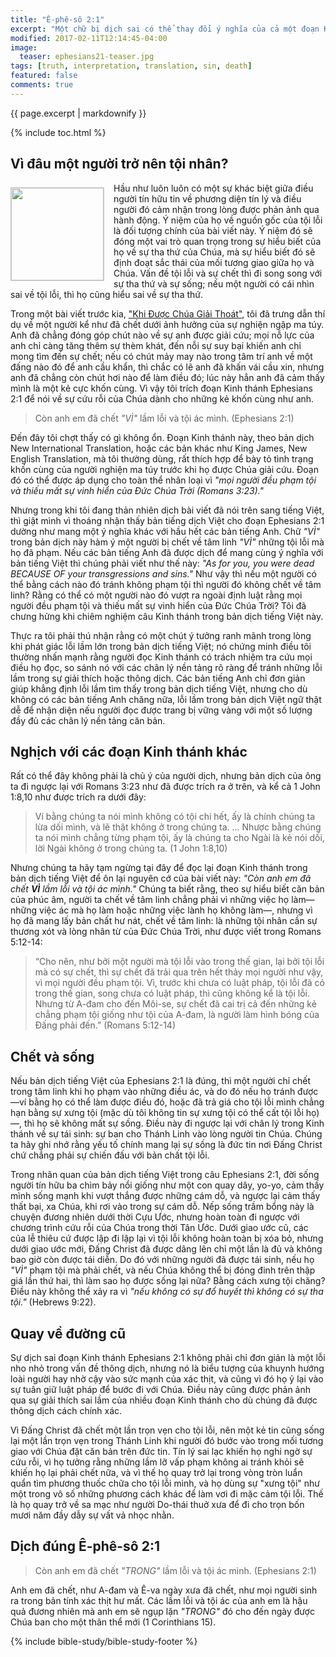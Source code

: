 ```yaml
---
title: "Ê-phê-sô 2:1"
excerpt: "Một chữ bị dịch sai có thể thay đổi ý nghĩa của cả một đoạn Kinh thánh. Người dịch có thể vô tình, nhưng điều đó phản ảnh tín lý của họ, và có thể gây một ảnh hưởng sâu xa trong mối tương giao với Chúa, và cuối cùng sẽ dẫn người tín hữu đi lầm đường."
modified: 2017-02-11T12:14:45-04:00
image: 
  teaser: ephesians21-teaser.jpg
tags: [truth, interpretation, translation, sin, death]
featured: false
comments: true
---
```


{{ page.excerpt | markdownify }}

{% include toc.html %}

## Vì đâu một người trở nên tội nhân?
<img alt src="{{ site.url }}/assets/images/ephesians21-teaser.jpg" style="border: 1px solid #cccccc; margin: 7px 15px 0px 0px; max-width: 100%; height: 148px; padding: 0px; float: left;">
Hầu như luôn luôn có một sự khác biệt giữa điều người tín hữu tin về phương diện tín lý và điều người đó cảm nhận trong lòng được phản ảnh qua hành động. Ý niệm của họ về nguồn gốc của tội lỗi là đối tượng chính của bài viết này. Ý niệm đó sẽ đóng một vai trò quan trọng trong sự hiểu biết của họ về sự tha thứ của Chúa, mà sự hiểu biết đó sẽ định đoạt sắc thái của mối tương giao giữa họ và Chúa. Vấn đề tội lỗi và sự chết thì đi song song với sự tha thứ và sự sống; nếu một người có cái nhìn sai về tội lỗi, thì họ cũng hiểu sai về sự tha thứ.

Trong một bài viết trước kia, ["Khi Được Chúa Giải Thoát"](http://vacsf.org/viet-studies/Khi-Duoc-Chua-Giai-Thoat/), tôi đã trưng dẫn thí dụ về một người kể như đã chết dưới ảnh hưởng của sự nghiện ngập ma túy. Anh đã chẳng đóng góp chút nào về sự anh được giải cứu; mọi nỗ lực của anh chỉ càng tăng thêm sự thèm khát, đến nỗi sự suy bại khiến anh chỉ mong tìm đến sự chết; nếu có chút mảy may nào trong tâm trí anh về một đấng nào đó để anh cầu khẩn, thì chắc có lẽ anh đã khấn vái cầu xin, nhưng anh đã chẳng còn chút hơi nào để làm điều đó; lúc này hẳn anh đã cảm thấy mình là một kẻ cực khốn cùng. Vì vậy tôi trích đoạn Kinh thánh Ephesians 2:1 để nói về sự cứu rỗi của Chúa dành cho những kẻ  khốn cùng như anh.

> Còn anh em đã chết *"VÌ"* lầm lỗi và tội ác mình. (Ephesians 2:1)

Đến đây tôi chợt thấy có gì không ổn. Đoạn Kinh thánh này, theo bản dịch New International Translation, hoặc các bản khác như King James, New English Translation, mà tôi thường dùng, rất thích hợp để bày tỏ tình trạng khốn cùng của người nghiện ma túy trước khi họ được Chúa giải cứu. Đoạn đó có thể được áp dụng cho toàn thể nhân loại vì *"mọi người đều phạm tội và thiếu mất sự vinh hiển của Đức Chúa Trời (Romans 3:23)."* 

Nhưng trong khi tôi đang thản nhiên dịch bài viết đã nói trên sang tiếng Việt, thì giật mình vì thoáng nhận thấy bản tiếng dịch Việt cho đoạn Ephesians 2:1 dường như mang một ý nghĩa khác với hầu hết các bản tiếng Anh. Chữ *"VÌ"* trong bản dịch này hàm ý một người bị chết về tâm linh *"VÌ"* những tội lỗi mà họ đã phạm. Nếu các bản tiếng Anh đã được dịch để mang cùng ý nghĩa với bản tiếng Việt thì chúng phải viết như thế này: *"As for you, you were dead BECAUSE OF your transgressions and sins."*  Như vậy thì nếu một người có thể bằng cách nào đó tránh không phạm tội thì người đó không chết về tâm linh? Rằng có thể có một người nào đó vượt ra ngoài định luật rằng mọi người đều phạm tội và thiếu mất sự vinh hiển của Đức Chúa Trời? Tôi đã chưng hửng khi chiêm nghiệm câu Kinh thánh trong bản dịch tiếng Việt này.

Thực ra tôi phải thú nhận rằng có một chút ý tưởng ranh mãnh trong lòng khi phát giác lỗi lầm lớn trong bản dịch tiếng Việt; nó chứng minh điều tôi thường nhấn mạnh rằng người đọc Kinh thánh có trách nhiệm tra cứu mọi điều họ đọc, so sánh nó với các chân lý nền tảng rõ ràng để tránh những lỗi lầm trong sự giải thích hoặc thông dịch. Các bản tiếng Anh chỉ đơn giản giúp khẳng định lỗi lầm tìm thấy trong bản dịch tiếng Việt, nhưng cho dù không có các bản tiếng Anh chăng nữa, lỗi lầm trong bản dịch Việt ngữ thật dễ để nhận diện nếu người đọc được trang bị vững vàng với một số lượng đầy đủ các chân lý nền tảng căn bản.

## Nghịch với các đoạn Kinh thánh khác
Rất có thể đây không phải là chủ ý của người dịch, nhưng bản dịch của ông ta đi ngược lại với Romans 3:23 như đã được trích ra ở trên, và kể cả 1 John 1:8,10 như được trích ra dưới đây:

> Ví bằng chúng ta nói mình không có tội chi hết, ấy là chính chúng ta lừa dối mình, và lẽ thật không ở trong chúng ta. ... Nhược bằng chúng ta nói mình chẳng từng phạm tội, ấy là chúng ta cho Ngài là kẻ nói dối, lời Ngài không ở trong chúng ta. (1 John 1:8,10)

Nhưng chúng ta hãy tạm ngừng tại đây để đọc lại đoạn Kinh thánh trong bản dịch tiếng Việt để ôn lại nguyên cớ của bài viết này: *"Còn anh em đã chết <strong>VÌ</strong> lầm lỗi và tội ác mình."*  Chúng ta biết rằng, theo sự hiểu biết căn bản của phúc âm, người ta chết về tâm linh chẳng phải vì những việc họ làm&mdash;những việc ác mà họ làm hoặc những việc lành họ không làm&mdash;, nhưng vì họ đã mang lấy bản chất hư nát, chết về tâm linh: là những tội nhân cần sự thương xót và lòng nhân từ của Đức Chúa Trời, như được viết trong Romans 5:12-14:

> “Cho nên, như bởi một người mà tội lỗi vào trong thế gian, lại bởi tội lỗi mà có sự chết, thì sự chết đã trải qua trên hết thảy mọi người như vậy, vì mọi người đều phạm tội. Vì, trước khi chưa có luật pháp, tội lỗi đã có trong thế gian, song chưa có luật pháp, thì cũng không kể là tội lỗi. Nhưng từ A-đam cho đến Môi-se, sự chết đã cai trị cả đến những kẻ chẳng phạm tội giống như tội của A-đam, là người làm hình bóng của Ðấng phải đến.” (Romans 5:12-14)

## Chết và sống
Nếu bản dịch tiếng Việt của Ephesians 2:1 là đúng, thì một người chỉ chết trong tâm linh khi họ phạm vào những điều ác, và do đó nếu họ tránh được&mdash;ví bằng họ có thể làm được điều đó, hoặc đã trả giá cho tội lỗi mình chẳng hạn bằng sự xưng tội (mặc dù tôi không tin sự xưng tội có thể cất tội lỗi họ)&mdash;, thì họ sẽ không mất sự sống. Điều này đi ngược lại với chân lý trong Kinh thánh về sự tái sinh: sự ban cho Thánh Linh vào lòng người tin Chúa. Chúng ta hãy ghi nhớ rằng yếu tố chính mang lại sự sống là đức tin nơi Đấng Christ chứ chẳng phải sự chiến đấu với bản chất tội lỗi.

Trong nhãn quan của bản dịch tiếng Việt trong câu Ephesians 2:1, đời sống người tín hữu ba chìm bảy nổi giống như một con quay dây, yo-yo, cảm thấy mình sống mạnh khi vượt thắng được những cám dỗ, và ngược lại cảm thấy thất bại, xa Chúa, khi rơi vào trong sự cám dỗ. Nếp sống trầm bổng này là chuyện đương nhiên dưới thời Cựu Ước, nhưng hoàn toàn đi ngược với chương trình cứu rỗi của Chúa trong thời Tân Ước. Dưới giao ước cũ, các của lễ thiêu cứ được lập đi lập lại vì tội lỗi không hoàn toàn bị xóa bỏ, nhưng dưới giao ước mới, Đấng Christ đã được dâng lên chỉ một lần là đủ và không bao giờ còn được tái diễn. Do đó với những người đã được tái sinh, nếu họ *"VÌ"* phạm tội mà phải chết, và nếu Chúa không thể bị đóng đinh trên thập giá lần thứ hai, thì làm sao họ được sống lại nữa? Bằng cách xưng tội chăng? Điều này không thể xảy ra vì *"nếu không có sự đổ huyết thì không có sự tha tội."* (Hebrews 9:22).

## Quay về đường cũ
Sự dịch sai đoạn Kinh thánh Ephesians 2:1 không phải chỉ đơn giản là một lỗi nho nhỏ trong vấn đề thông dịch, nhưng nó là biểu tượng của khuynh hướng loài người hay nhờ cậy vào sức mạnh của xác thịt, và cũng vì đó họ ỷ lại vào sự tuân giữ luật pháp để bước đi với Chúa. Điều này cũng được phản ảnh qua sự giải thích sai lầm của nhiều đoạn Kinh thánh cho dù chúng đã được thông dịch cách chính xác.

Vì Đấng Christ đã chết một lần trọn vẹn cho tội lỗi, nên một kẻ tin cũng sống lại một lần trọn vẹn trong Thánh Linh khi người đó bước vào trong mối tương giao với Chúa đặt căn bản trên đức tin.  Tín lý sai lạc khiến họ nghi ngờ sự cứu rỗi, vì họ tưởng rằng những lầm lỡ vấp phạm không ai tránh khỏi sẽ khiến họ lại phải chết nữa, và vì thế họ quay trở lại trong vòng tròn luẩn quẩn tìm phương thuốc chữa cho tội lỗi mình, và họ dùng sự "xưng tội" như một trong vô số những phương cách khác để làm vơi đi mặc cảm tội lỗi.  Thế là họ quay trở về sa mạc như người Do-thái thuở xưa để đi cho trọn bốn mươi năm đầy dẫy sự vất vả nhọc nhằn.

## Dịch đúng Ê-phê-sô 2:1
> Còn anh em đã chết *"TRONG"* lầm lỗi và tội ác mình. (Ephesians 2:1)

Anh em đã chết, như A-đam và Ê-va ngày xưa đã chết, như mọi người sinh ra trong bản tính xác thịt hư mất. Các lầm lỗi và tội ác của anh em là hậu quả đương nhiên mà anh em sẽ ngụp lặn *"TRONG"* đó cho đến ngày được Chúa ban cho một thân thể mới (1 Corinthians 15).

{% include bible-study/bible-study-footer %}
